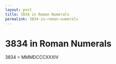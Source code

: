 ```yaml
---
layout: post
title: 3834 in Roman Numerals
permalink: 3834-in-roman-numerals
---
```


# 3834 in Roman Numerals

3834 = MMMDCCCXXXIV
